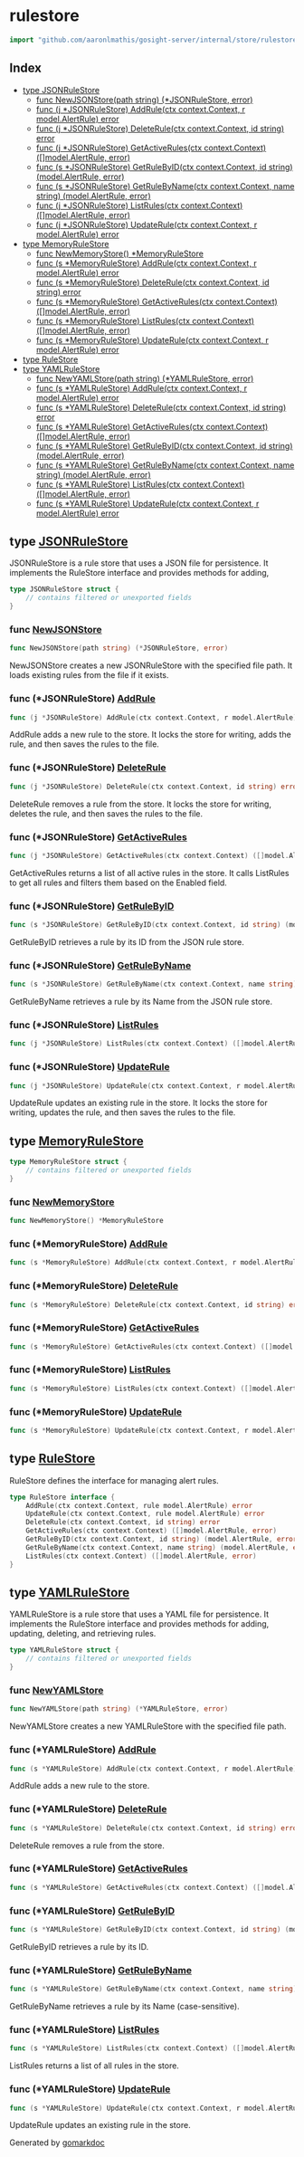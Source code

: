 <!-- Code generated by gomarkdoc. DO NOT EDIT -->

# rulestore

```go
import "github.com/aaronlmathis/gosight-server/internal/store/rulestore"
```

## Index

- [type JSONRuleStore](<#JSONRuleStore>)
  - [func NewJSONStore\(path string\) \(\*JSONRuleStore, error\)](<#NewJSONStore>)
  - [func \(j \*JSONRuleStore\) AddRule\(ctx context.Context, r model.AlertRule\) error](<#JSONRuleStore.AddRule>)
  - [func \(j \*JSONRuleStore\) DeleteRule\(ctx context.Context, id string\) error](<#JSONRuleStore.DeleteRule>)
  - [func \(j \*JSONRuleStore\) GetActiveRules\(ctx context.Context\) \(\[\]model.AlertRule, error\)](<#JSONRuleStore.GetActiveRules>)
  - [func \(s \*JSONRuleStore\) GetRuleByID\(ctx context.Context, id string\) \(model.AlertRule, error\)](<#JSONRuleStore.GetRuleByID>)
  - [func \(s \*JSONRuleStore\) GetRuleByName\(ctx context.Context, name string\) \(model.AlertRule, error\)](<#JSONRuleStore.GetRuleByName>)
  - [func \(j \*JSONRuleStore\) ListRules\(ctx context.Context\) \(\[\]model.AlertRule, error\)](<#JSONRuleStore.ListRules>)
  - [func \(j \*JSONRuleStore\) UpdateRule\(ctx context.Context, r model.AlertRule\) error](<#JSONRuleStore.UpdateRule>)
- [type MemoryRuleStore](<#MemoryRuleStore>)
  - [func NewMemoryStore\(\) \*MemoryRuleStore](<#NewMemoryStore>)
  - [func \(s \*MemoryRuleStore\) AddRule\(ctx context.Context, r model.AlertRule\) error](<#MemoryRuleStore.AddRule>)
  - [func \(s \*MemoryRuleStore\) DeleteRule\(ctx context.Context, id string\) error](<#MemoryRuleStore.DeleteRule>)
  - [func \(s \*MemoryRuleStore\) GetActiveRules\(ctx context.Context\) \(\[\]model.AlertRule, error\)](<#MemoryRuleStore.GetActiveRules>)
  - [func \(s \*MemoryRuleStore\) ListRules\(ctx context.Context\) \(\[\]model.AlertRule, error\)](<#MemoryRuleStore.ListRules>)
  - [func \(s \*MemoryRuleStore\) UpdateRule\(ctx context.Context, r model.AlertRule\) error](<#MemoryRuleStore.UpdateRule>)
- [type RuleStore](<#RuleStore>)
- [type YAMLRuleStore](<#YAMLRuleStore>)
  - [func NewYAMLStore\(path string\) \(\*YAMLRuleStore, error\)](<#NewYAMLStore>)
  - [func \(s \*YAMLRuleStore\) AddRule\(ctx context.Context, r model.AlertRule\) error](<#YAMLRuleStore.AddRule>)
  - [func \(s \*YAMLRuleStore\) DeleteRule\(ctx context.Context, id string\) error](<#YAMLRuleStore.DeleteRule>)
  - [func \(s \*YAMLRuleStore\) GetActiveRules\(ctx context.Context\) \(\[\]model.AlertRule, error\)](<#YAMLRuleStore.GetActiveRules>)
  - [func \(s \*YAMLRuleStore\) GetRuleByID\(ctx context.Context, id string\) \(model.AlertRule, error\)](<#YAMLRuleStore.GetRuleByID>)
  - [func \(s \*YAMLRuleStore\) GetRuleByName\(ctx context.Context, name string\) \(model.AlertRule, error\)](<#YAMLRuleStore.GetRuleByName>)
  - [func \(s \*YAMLRuleStore\) ListRules\(ctx context.Context\) \(\[\]model.AlertRule, error\)](<#YAMLRuleStore.ListRules>)
  - [func \(s \*YAMLRuleStore\) UpdateRule\(ctx context.Context, r model.AlertRule\) error](<#YAMLRuleStore.UpdateRule>)


<a name="JSONRuleStore"></a>
## type [JSONRuleStore](<https://github.com/aaronlmathis/gosight-server/blob/main/internal/store/rulestore/jsonrulestore.go#L35-L39>)

JSONRuleStore is a rule store that uses a JSON file for persistence. It implements the RuleStore interface and provides methods for adding,

```go
type JSONRuleStore struct {
    // contains filtered or unexported fields
}
```

<a name="NewJSONStore"></a>
### func [NewJSONStore](<https://github.com/aaronlmathis/gosight-server/blob/main/internal/store/rulestore/jsonrulestore.go#L43>)

```go
func NewJSONStore(path string) (*JSONRuleStore, error)
```

NewJSONStore creates a new JSONRuleStore with the specified file path. It loads existing rules from the file if it exists.

<a name="JSONRuleStore.AddRule"></a>
### func \(\*JSONRuleStore\) [AddRule](<https://github.com/aaronlmathis/gosight-server/blob/main/internal/store/rulestore/jsonrulestore.go#L80>)

```go
func (j *JSONRuleStore) AddRule(ctx context.Context, r model.AlertRule) error
```

AddRule adds a new rule to the store. It locks the store for writing, adds the rule, and then saves the rules to the file.

<a name="JSONRuleStore.DeleteRule"></a>
### func \(\*JSONRuleStore\) [DeleteRule](<https://github.com/aaronlmathis/gosight-server/blob/main/internal/store/rulestore/jsonrulestore.go#L96>)

```go
func (j *JSONRuleStore) DeleteRule(ctx context.Context, id string) error
```

DeleteRule removes a rule from the store. It locks the store for writing, deletes the rule, and then saves the rules to the file.

<a name="JSONRuleStore.GetActiveRules"></a>
### func \(\*JSONRuleStore\) [GetActiveRules](<https://github.com/aaronlmathis/gosight-server/blob/main/internal/store/rulestore/jsonrulestore.go#L120>)

```go
func (j *JSONRuleStore) GetActiveRules(ctx context.Context) ([]model.AlertRule, error)
```

GetActiveRules returns a list of all active rules in the store. It calls ListRules to get all rules and filters them based on the Enabled field.

<a name="JSONRuleStore.GetRuleByID"></a>
### func \(\*JSONRuleStore\) [GetRuleByID](<https://github.com/aaronlmathis/gosight-server/blob/main/internal/store/rulestore/jsonrulestore.go#L132>)

```go
func (s *JSONRuleStore) GetRuleByID(ctx context.Context, id string) (model.AlertRule, error)
```

GetRuleByID retrieves a rule by its ID from the JSON rule store.

<a name="JSONRuleStore.GetRuleByName"></a>
### func \(\*JSONRuleStore\) [GetRuleByName](<https://github.com/aaronlmathis/gosight-server/blob/main/internal/store/rulestore/jsonrulestore.go#L143>)

```go
func (s *JSONRuleStore) GetRuleByName(ctx context.Context, name string) (model.AlertRule, error)
```

GetRuleByName retrieves a rule by its Name from the JSON rule store.

<a name="JSONRuleStore.ListRules"></a>
### func \(\*JSONRuleStore\) [ListRules](<https://github.com/aaronlmathis/gosight-server/blob/main/internal/store/rulestore/jsonrulestore.go#L107>)

```go
func (j *JSONRuleStore) ListRules(ctx context.Context) ([]model.AlertRule, error)
```



<a name="JSONRuleStore.UpdateRule"></a>
### func \(\*JSONRuleStore\) [UpdateRule](<https://github.com/aaronlmathis/gosight-server/blob/main/internal/store/rulestore/jsonrulestore.go#L90>)

```go
func (j *JSONRuleStore) UpdateRule(ctx context.Context, r model.AlertRule) error
```

UpdateRule updates an existing rule in the store. It locks the store for writing, updates the rule, and then saves the rules to the file.

<a name="MemoryRuleStore"></a>
## type [MemoryRuleStore](<https://github.com/aaronlmathis/gosight-server/blob/main/internal/store/rulestore/memorystore.go#L36-L39>)



```go
type MemoryRuleStore struct {
    // contains filtered or unexported fields
}
```

<a name="NewMemoryStore"></a>
### func [NewMemoryStore](<https://github.com/aaronlmathis/gosight-server/blob/main/internal/store/rulestore/memorystore.go#L41>)

```go
func NewMemoryStore() *MemoryRuleStore
```



<a name="MemoryRuleStore.AddRule"></a>
### func \(\*MemoryRuleStore\) [AddRule](<https://github.com/aaronlmathis/gosight-server/blob/main/internal/store/rulestore/memorystore.go#L45>)

```go
func (s *MemoryRuleStore) AddRule(ctx context.Context, r model.AlertRule) error
```



<a name="MemoryRuleStore.DeleteRule"></a>
### func \(\*MemoryRuleStore\) [DeleteRule](<https://github.com/aaronlmathis/gosight-server/blob/main/internal/store/rulestore/memorystore.go#L56>)

```go
func (s *MemoryRuleStore) DeleteRule(ctx context.Context, id string) error
```



<a name="MemoryRuleStore.GetActiveRules"></a>
### func \(\*MemoryRuleStore\) [GetActiveRules](<https://github.com/aaronlmathis/gosight-server/blob/main/internal/store/rulestore/memorystore.go#L74>)

```go
func (s *MemoryRuleStore) GetActiveRules(ctx context.Context) ([]model.AlertRule, error)
```



<a name="MemoryRuleStore.ListRules"></a>
### func \(\*MemoryRuleStore\) [ListRules](<https://github.com/aaronlmathis/gosight-server/blob/main/internal/store/rulestore/memorystore.go#L63>)

```go
func (s *MemoryRuleStore) ListRules(ctx context.Context) ([]model.AlertRule, error)
```



<a name="MemoryRuleStore.UpdateRule"></a>
### func \(\*MemoryRuleStore\) [UpdateRule](<https://github.com/aaronlmathis/gosight-server/blob/main/internal/store/rulestore/memorystore.go#L52>)

```go
func (s *MemoryRuleStore) UpdateRule(ctx context.Context, r model.AlertRule) error
```



<a name="RuleStore"></a>
## type [RuleStore](<https://github.com/aaronlmathis/gosight-server/blob/main/internal/store/rulestore/rulestore.go#L35-L43>)

RuleStore defines the interface for managing alert rules.

```go
type RuleStore interface {
    AddRule(ctx context.Context, rule model.AlertRule) error
    UpdateRule(ctx context.Context, rule model.AlertRule) error
    DeleteRule(ctx context.Context, id string) error
    GetActiveRules(ctx context.Context) ([]model.AlertRule, error)
    GetRuleByID(ctx context.Context, id string) (model.AlertRule, error)
    GetRuleByName(ctx context.Context, name string) (model.AlertRule, error)
    ListRules(ctx context.Context) ([]model.AlertRule, error)
}
```

<a name="YAMLRuleStore"></a>
## type [YAMLRuleStore](<https://github.com/aaronlmathis/gosight-server/blob/main/internal/store/rulestore/yamlrulestore.go#L37-L41>)

YAMLRuleStore is a rule store that uses a YAML file for persistence. It implements the RuleStore interface and provides methods for adding, updating, deleting, and retrieving rules.

```go
type YAMLRuleStore struct {
    // contains filtered or unexported fields
}
```

<a name="NewYAMLStore"></a>
### func [NewYAMLStore](<https://github.com/aaronlmathis/gosight-server/blob/main/internal/store/rulestore/yamlrulestore.go#L44>)

```go
func NewYAMLStore(path string) (*YAMLRuleStore, error)
```

NewYAMLStore creates a new YAMLRuleStore with the specified file path.

<a name="YAMLRuleStore.AddRule"></a>
### func \(\*YAMLRuleStore\) [AddRule](<https://github.com/aaronlmathis/gosight-server/blob/main/internal/store/rulestore/yamlrulestore.go#L97>)

```go
func (s *YAMLRuleStore) AddRule(ctx context.Context, r model.AlertRule) error
```

AddRule adds a new rule to the store.

<a name="YAMLRuleStore.DeleteRule"></a>
### func \(\*YAMLRuleStore\) [DeleteRule](<https://github.com/aaronlmathis/gosight-server/blob/main/internal/store/rulestore/yamlrulestore.go#L110>)

```go
func (s *YAMLRuleStore) DeleteRule(ctx context.Context, id string) error
```

DeleteRule removes a rule from the store.

<a name="YAMLRuleStore.GetActiveRules"></a>
### func \(\*YAMLRuleStore\) [GetActiveRules](<https://github.com/aaronlmathis/gosight-server/blob/main/internal/store/rulestore/yamlrulestore.go#L132>)

```go
func (s *YAMLRuleStore) GetActiveRules(ctx context.Context) ([]model.AlertRule, error)
```



<a name="YAMLRuleStore.GetRuleByID"></a>
### func \(\*YAMLRuleStore\) [GetRuleByID](<https://github.com/aaronlmathis/gosight-server/blob/main/internal/store/rulestore/yamlrulestore.go#L144>)

```go
func (s *YAMLRuleStore) GetRuleByID(ctx context.Context, id string) (model.AlertRule, error)
```

GetRuleByID retrieves a rule by its ID.

<a name="YAMLRuleStore.GetRuleByName"></a>
### func \(\*YAMLRuleStore\) [GetRuleByName](<https://github.com/aaronlmathis/gosight-server/blob/main/internal/store/rulestore/yamlrulestore.go#L155>)

```go
func (s *YAMLRuleStore) GetRuleByName(ctx context.Context, name string) (model.AlertRule, error)
```

GetRuleByName retrieves a rule by its Name \(case\-sensitive\).

<a name="YAMLRuleStore.ListRules"></a>
### func \(\*YAMLRuleStore\) [ListRules](<https://github.com/aaronlmathis/gosight-server/blob/main/internal/store/rulestore/yamlrulestore.go#L118>)

```go
func (s *YAMLRuleStore) ListRules(ctx context.Context) ([]model.AlertRule, error)
```

ListRules returns a list of all rules in the store.

<a name="YAMLRuleStore.UpdateRule"></a>
### func \(\*YAMLRuleStore\) [UpdateRule](<https://github.com/aaronlmathis/gosight-server/blob/main/internal/store/rulestore/yamlrulestore.go#L105>)

```go
func (s *YAMLRuleStore) UpdateRule(ctx context.Context, r model.AlertRule) error
```

UpdateRule updates an existing rule in the store.

Generated by [gomarkdoc](<https://github.com/princjef/gomarkdoc>)
